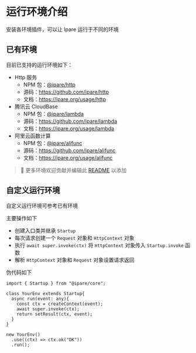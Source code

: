 # 运行环境介绍

安装各环境插件，可以让 Ipare 运行于不同的环境

## 已有环境

目前已支持的运行环境如下：

- Http 服务
  - NPM 包：[@ipare/http](https://www.npmjs.com/package/@ipare/http)
  - 源码：<https://github.com/ipare/http>
  - 文档：<https://ipare.org/usage/http>
- 腾讯云 CloudBase
  - NPM 包：[@ipare/lambda](https://www.npmjs.com/package/@ipare/lambda)
  - 源码：<https://github.com/ipare/lambda>
  - 文档：<https://ipare.org/usage/lambda>
- 阿里云函数计算
  - NPM 包：[@ipare/alifunc](https://www.npmjs.com/package/@ipare/alifunc)
  - 源码：<https://github.com/ipare/alifunc>
  - 文档：<https://ipare.org/usage/alifunc>

> 🎉 更多环境欢迎贡献并编辑此 [README](https://github.com/ipare/ipare.org/edit/main/docs/usage/env.md) 以添加

## 自定义运行环境

自定义运行环境可参考已有环境

主要操作如下

- 创建入口类并继承 `Startup`
- 每次请求创建一个 `Request` 对象和 `HttpContext` 对象
- 执行 `await super.invoke(ctx)` 将 `HttpContext` 对象传入 `Startup.invoke` 函数
- 解析 `HttpContext` 对象和 `Request` 对象设置请求返回

伪代码如下

```TS
import { Startup } from "@ipare/core";

class YourEnv extends Startup{
  async run(event: any){
    const ctx = createContext(event);
    await super.invoke(ctx);
    return setResult(ctx, event);
  }
}

new YourEnv()
  .use((ctx) => ctx.ok("OK"))
  .run();
```
